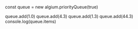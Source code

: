 const queue = new algium.priorityQueue(true)

queue.add(1.0)
queue.add(4.3)
queue.add(1.3)
queue.add(44.3)
console.log(queue.items)